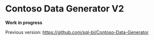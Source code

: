 # Contoso Data Generator V2

**Work in progress**

Previous version: https://github.com/sql-bi/Contoso-Data-Generator
